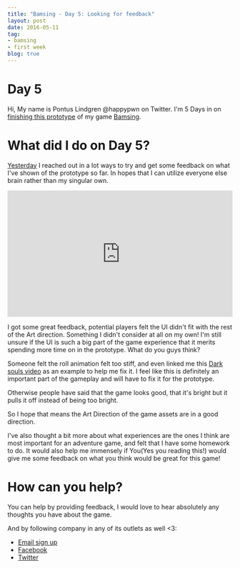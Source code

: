```yaml
---
title: "Bamsing - Day 5: Looking for feedback"
layout: post
date: 2016-05-11
tag:
- bamsing
- first week
blog: true
---
```

# Day 5
Hi, My name is Pontus Lindgren @happypwn on Twitter.
I'm 5 Days in on [finishing this prototype](/bamsing-prototype) of my game [Bamsing](http://bamsing.com).


# What did I do on Day 5?
[Yesterday](/bamsing-day-4) I reached out in a lot ways to try and get some feedback on what I've shown of the prototype so far.
In hopes that I can utilize everyone else brain rather than my singular own.

<div style='position:relative;padding-bottom:calc(100% / 1.78)'><iframe src='https://gfycat.com/ifr/FilthyRemoteFlicker' frameborder='0' scrolling='no' width='100%' height='100%' style='position:absolute;top:0;left:0;' allowfullscreen></iframe></div>

I got some great feedback, potential players felt the UI didn't fit with the rest of the Art direction. Something I didn't consider at all on my own! I'm still unsure if the UI is such a big part
of the game experience that it merits spending more time on in the prototype. What do you guys think?

Someone felt the roll animation felt too stiff, and even linked me this [Dark souls video](https://www.youtube.com/watch?v=ca_ddvBKYtE) as an example to help me fix it.
I feel like this is definitely an important part of the gameplay and will have to fix it for the prototype.

Otherwise people have said that the game looks good, that it's bright but it pulls it off instead of being too bright.

So I hope that means the Art Direction of the game assets are in a good direction.

I've also thought a bit more about what experiences are the ones I think are most important for an adventure game, and felt that I have some homework to do. It would also help me immensely if You(Yes you reading this!) would give me some feedback on what you think would be great for this game!

# How can you help?
You can help by providing feedback, I would love to hear absolutely any thoughts you have about the game.

And by following company in any of its outlets as well <3:

 - [Email sign up](http://eepurl.com/b0UUhj)
 - [Facebook](http://Facebook.com/kirikorostudios)
 - [Twitter](http://twitter.com/happypwn)
